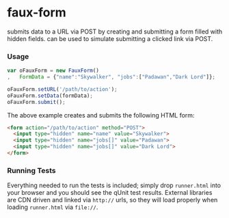 faux-form
=========
submits data to a URL via POST by creating and submitting a form filled with hidden fields. can be used to simulate submitting a clicked link via POST.


### Usage
```javascript
var oFauxForm = new FauxForm()
,   FormData = {"name":"Skywalker", "jobs":["Padawan","Dark Lord"]};

oFauxForm.setURL('/path/to/action');
oFauxForm.setData(formData);
oFauxForm.submit();
```

The above example creates and submits the following HTML form:

```HTML
<form action="/path/to/action" method="POST">
  <input type="hidden" name="name" value="Skywalker">
  <input type="hidden" name="jobs[]" value="Padawan">
  <input type="hidden" name="jobs[]" value="Dark Lord">
</form>
```

### Running Tests
Everything needed to run the tests is included; simply drop `runner.html` into your browser and you
should see the qUnit test results. External libraries are CDN driven and linked via `http://` urls, so
they will load properly when loading `runner.html` via `file://`.
